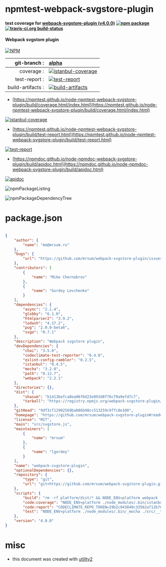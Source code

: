 # npmtest-webpack-svgstore-plugin

#### test coverage for  [webpack-svgstore-plugin (v4.0.0)](https://github.com/mrsum/webpack-svgstore-plugin#readme)  [![npm package](https://img.shields.io/npm/v/npmtest-webpack-svgstore-plugin.svg?style=flat-square)](https://www.npmjs.org/package/npmtest-webpack-svgstore-plugin) [![travis-ci.org build-status](https://api.travis-ci.org/npmtest/node-npmtest-webpack-svgstore-plugin.svg)](https://travis-ci.org/npmtest/node-npmtest-webpack-svgstore-plugin)

#### Webpack svgstore plugin

[![NPM](https://nodei.co/npm/webpack-svgstore-plugin.png?downloads=true&downloadRank=true&stars=true)](https://www.npmjs.com/package/webpack-svgstore-plugin)

| git-branch : | [alpha](https://github.com/npmtest/node-npmtest-webpack-svgstore-plugin/tree/alpha)|
|--:|:--|
| coverage : | [![istanbul-coverage](https://npmtest.github.io/node-npmtest-webpack-svgstore-plugin/build/coverage.badge.svg)](https://npmtest.github.io/node-npmtest-webpack-svgstore-plugin/build/coverage.html/index.html)|
| test-report : | [![test-report](https://npmtest.github.io/node-npmtest-webpack-svgstore-plugin/build/test-report.badge.svg)](https://npmtest.github.io/node-npmtest-webpack-svgstore-plugin/build/test-report.html)|
| build-artifacts : | [![build-artifacts](https://npmtest.github.io/node-npmtest-webpack-svgstore-plugin/glyphicons_144_folder_open.png)](https://github.com/npmtest/node-npmtest-webpack-svgstore-plugin/tree/gh-pages/build)|

- [https://npmtest.github.io/node-npmtest-webpack-svgstore-plugin/build/coverage.html/index.html](https://npmtest.github.io/node-npmtest-webpack-svgstore-plugin/build/coverage.html/index.html)

[![istanbul-coverage](https://npmtest.github.io/node-npmtest-webpack-svgstore-plugin/build/screenCapture.buildCi.browser.%252Ftmp%252Fbuild%252Fcoverage.lib.html.png)](https://npmtest.github.io/node-npmtest-webpack-svgstore-plugin/build/coverage.html/index.html)

- [https://npmtest.github.io/node-npmtest-webpack-svgstore-plugin/build/test-report.html](https://npmtest.github.io/node-npmtest-webpack-svgstore-plugin/build/test-report.html)

[![test-report](https://npmtest.github.io/node-npmtest-webpack-svgstore-plugin/build/screenCapture.buildCi.browser.%252Ftmp%252Fbuild%252Ftest-report.html.png)](https://npmtest.github.io/node-npmtest-webpack-svgstore-plugin/build/test-report.html)

- [https://npmdoc.github.io/node-npmdoc-webpack-svgstore-plugin/build/apidoc.html](https://npmdoc.github.io/node-npmdoc-webpack-svgstore-plugin/build/apidoc.html)

[![apidoc](https://npmdoc.github.io/node-npmdoc-webpack-svgstore-plugin/build/screenCapture.buildCi.browser.%252Ftmp%252Fbuild%252Fapidoc.html.png)](https://npmdoc.github.io/node-npmdoc-webpack-svgstore-plugin/build/apidoc.html)

![npmPackageListing](https://npmtest.github.io/node-npmtest-webpack-svgstore-plugin/build/screenCapture.npmPackageListing.svg)

![npmPackageDependencyTree](https://npmtest.github.io/node-npmtest-webpack-svgstore-plugin/build/screenCapture.npmPackageDependencyTree.svg)



# package.json

```json

{
    "author": {
        "name": "me@mrsum.ru"
    },
    "bugs": {
        "url": "https://github.com/mrsum/webpack-svgstore-plugin/issues"
    },
    "contributors": [
        {
            "name": "Mike Chernobrov"
        },
        {
            "name": "Gordey Levchenko"
        }
    ],
    "dependencies": {
        "async": "2.1.4",
        "globby": "6.1.0",
        "htmlparser2": "3.9.2",
        "lodash": "4.17.2",
        "pug": "2.0.0-beta6",
        "svgo": "0.7.1"
    },
    "description": "Webpack svgstore plugin",
    "devDependencies": {
        "chai": "3.5.0",
        "codeclimate-test-reporter": "0.4.0",
        "eslint-config-rambler": "0.2.5",
        "istanbul": "0.4.5",
        "mocha": "3.2.0",
        "path": "0.12.7",
        "webpack": "2.2.1"
    },
    "directories": {},
    "dist": {
        "shasum": "b1413befca8ea06f6d23e093d8f76cf9a9efd7c7",
        "tarball": "https://registry.npmjs.org/webpack-svgstore-plugin/-/webpack-svgstore-plugin-4.0.0.tgz"
    },
    "gitHead": "9df3cf12902569ba086b98cc513259c9ffc8e100",
    "homepage": "https://github.com/mrsum/webpack-svgstore-plugin#readme",
    "license": "MIT",
    "main": "src/svgstore.js",
    "maintainers": [
        {
            "name": "mrsum"
        },
        {
            "name": "lgordey"
        }
    ],
    "name": "webpack-svgstore-plugin",
    "optionalDependencies": {},
    "repository": {
        "type": "git",
        "url": "git+https://github.com/mrsum/webpack-svgstore-plugin.git"
    },
    "scripts": {
        "build": "rm -rf platform/dist/* && NODE_ENV=platform webpack --progress --colors --bail",
        "code:coverage": "NODE_ENV=platform ./node_modules/.bin/istanbul cover ./node_modules/.bin/_mocha ./src/__tests__/index.js && npm run code:report",
        "code:report": "CODECLIMATE_REPO_TOKEN=29b2c943849c33562af12b70563d86e95c073e04c7510e9da5d9711cf3233b17 ./node_modules/.bin/codeclimate-test-reporter < coverage/lcov.info",
        "test": "NODE_ENV=platform ./node_modules/.bin/_mocha ./src/__tests__/index.js"
    },
    "version": "4.0.0"
}
```



# misc
- this document was created with [utility2](https://github.com/kaizhu256/node-utility2)
